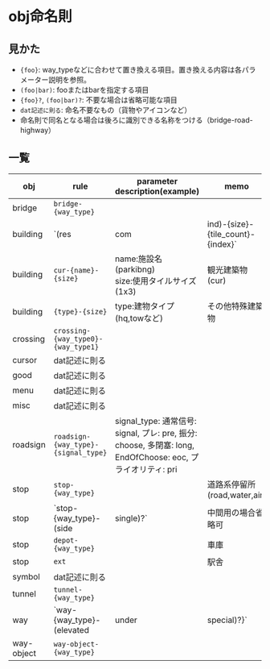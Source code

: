 # obj命名則

## 見かた
- `{foo}`: way_typeなどに合わせて置き換える項目。置き換える内容は各パラメーター説明を参照。
- `(foo|bar)`: fooまたはbarを指定する項目
- `{foo}?`, `(foo|bar)?`: 不要な場合は省略可能な項目
- `dat記述に則る`: 命名不要なもの（貨物やアイコンなど）
- 命名則で同名となる場合は後ろに識別できる名称をつける（bridge-road-highway）

## 一覧

|obj|rule|parameter description(example)|memo|
|---|---|---|---|
|bridge|`bridge-{way_type}`||
|building|`(res|com|ind)-{size}-{tile_count}-{index}`|size:使用タイルサイズ(1x3)<br>tile_count:使用タイル数のうち、建物に占有されるタイル数(2x2においてL字なら3)<br>index: 同一仕様タイル数、占有タイル数の連番(1~)|市内建築物|
|building|`cur-{name}-{size}`|name:施設名(parkibng)<br>size:使用タイルサイズ(1x3)|観光建築物(cur)|
|building|`{type}-{size}`|type:建物タイプ(hq,towなど)|その他特殊建築物|
|crossing|`crossing-{way_type0}-{way_type1}`|||
|cursor|dat記述に則る|||
|good|dat記述に則る|||
|menu|dat記述に則る|||
|misc|dat記述に則る|||
|roadsign|`roadsign-{way_type}-{signal_type}`|signal_type: 通常信号: signal, プレ: pre, 振分: choose, 多閉塞: long, EndOfChoose: eoc, プライオリティ: pri||
|stop|`stop-{way_type}`||道路系停留所(road,water,air)|
|stop|`stop-{way_type}-(side|single)?`|中間用の場合省略可|軌道系駅|
|stop|`depot-{way_type}`||車庫|
|stop|`ext`||駅舎|
|symbol|dat記述に則る|||
|tunnel|`tunnel-{way_type}`|||
|way|`way-{way_type}-(elevated|under|special)?}`|地上の場合省略可||
|way-object|`way-object-{way_type}`|||

